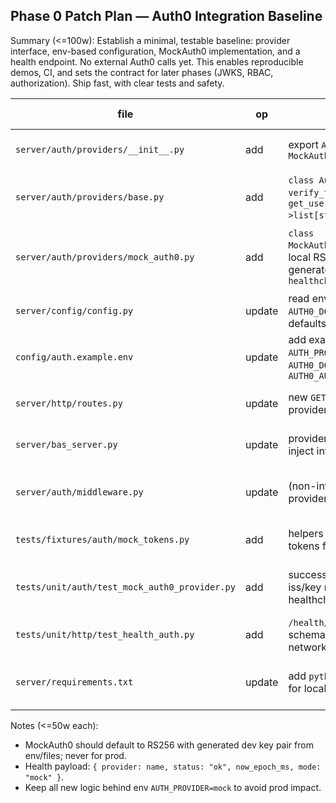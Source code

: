 ## Phase 0 Patch Plan — Auth0 Integration Baseline

Summary (<=100w): Establish a minimal, testable baseline: provider interface, env-based configuration, MockAuth0 implementation, and a health endpoint. No external Auth0 calls yet. This enables reproducible demos, CI, and sets the contract for later phases (JWKS, RBAC, authorization). Ship fast, with clear tests and safety.

| file | op | functions/APIs | tests | perf/mem budget | risk |
|------|----|-----------------|-------|------------------|------|
| `server/auth/providers/__init__.py` | add | export `AuthProvider`, `MockAuth0Provider` | import test in provider tests | n/a | low: packaging only |
| `server/auth/providers/base.py` | add | `class AuthProvider` (abstract): `verify_token(token:str)->dict`, `get_user_roles(uid:str)->list[str]`, `healthcheck()->dict` | unit: abstract contract test | import-only; <50ms import | low: API drift risk |
| `server/auth/providers/mock_auth0.py` | add | `class MockAuth0Provider(AuthProvider)`; local RS256/JWT verify with generated key pair; static roles; `healthcheck` | unit: verify ok/expired/bad sig/key mismatch; roles lookup | verify <5ms p50; no I/O | low: test token misuse |
| `server/config/config.py` | update | read env: `AUTH_PROVIDER`, `AUTH0_DOMAIN`, `AUTH0_AUDIENCE`; defaults to `mock` | unit: env parsing matrix | import <10ms; no global I/O | medium: config drift |
| `config/auth.example.env` | update | add example vars: `AUTH_PROVIDER=mock`, `AUTH0_DOMAIN=dev-tenant`, `AUTH0_AUDIENCE=bas-api` | n/a | n/a | low: docs stale |
| `server/http/routes.py` | update | new `GET /health/auth` → returns provider `healthcheck()` | http test: 200 + payload schema | p50 <5ms; no alloc spikes | low: route collision |
| `server/bas_server.py` | update | provider wiring: factory by env; inject into app context | unit: factory selects mock | startup unchanged (<50ms) | medium: init order |
| `server/auth/middleware.py` | update | (non-invasive) accept optional provider in ctor; no auth yet | unit: middleware initializes with provider | n/a | low: backward compat |
| `tests/fixtures/auth/mock_tokens.py` | add | helpers to mint/expire RS256 tokens for MockAuth0 | used by provider/http tests | n/a | low |
| `tests/unit/auth/test_mock_auth0_provider.py` | add | success/expiry/bad-aud/bad-iss/key mismatch; roles; healthcheck | asserts and edge cases including key rotation | test runtime <200ms total | low |
| `tests/unit/http/test_health_auth.py` | add | `/health/auth` returns expected schema/status even without network | latency assert p95<20ms | low |
| `server/requirements.txt` | update | add `python-jose[cryptography]` for local JWT RS256 support | import smoke test | +<10MB install; no runtime cost | medium: dep bloat |

Notes (<=50w each):
- MockAuth0 should default to RS256 with generated dev key pair from env/files; never for prod.
- Health payload: `{ provider: name, status: "ok", now_epoch_ms, mode: "mock" }`.
- Keep all new logic behind env `AUTH_PROVIDER=mock` to avoid prod impact.


